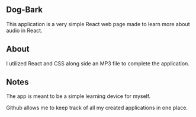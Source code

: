 ## Dog-Bark
This application is a very simple React web page made to learn more about audio in React.

## About
I utilized React and CSS along side an MP3 file to complete the application.

## Notes
The app is meant to be a simple learning device for myself. 

Github allows me to keep track of all my created applications in one place. 

